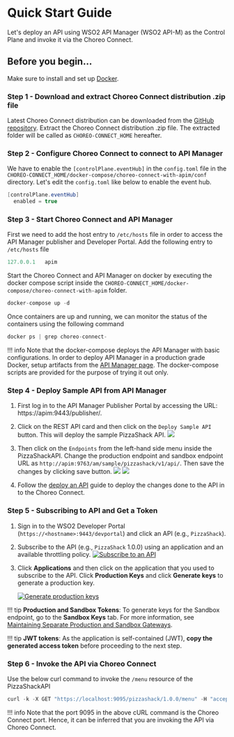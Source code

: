 # Quick Start Guide

Let's deploy an API using WSO2 API Manager (WSO2 API-M) as the Control Plane and invoke it via the Choreo Connect.

## Before you begin...

Make sure to install and set up [Docker](https://www.docker.com).

### Step 1 - Download and extract Choreo Connect distribution .zip file

Latest Choreo Connect distribution can be downloaded from the [GitHub repository](https://github.com/wso2/product-microgateway/releases). Extract the Choreo Connect distribution .zip file. The extracted folder will be called as `CHOREO-CONNECT_HOME` hereafter.

### Step 2 - Configure Choreo Connect to connect to API Manager

We have to enable the `[controlPlane.eventHub]` in the `config.toml` file in the `CHOREO-CONNECT_HOME/docker-compose/choreo-connect-with-apim/conf` directory.
Let's edit the `config.toml` like below to enable the event hub.

``` java
[controlPlane.eventHub]
  enabled = true
```

### Step 3 - Start Choreo Connect and API Manager

First we need to add the host entry to `/etc/hosts` file in order to access the API Manager publisher and Developer Portal.
Add the following entry to `/etc/hosts` file

``` java
127.0.0.1   apim
```

Start the Choreo Connect and API Manager on docker by executing the docker compose script inside the `CHOREO-CONNECT_HOME/docker-compose/choreo-connect-with-apim` folder.

``` java
docker-compose up -d
```

Once containers are up and running, we can monitor the status of the containers using the following command

``` java
docker ps | grep choreo-connect-
```

!!! info
    Note that the docker-compose deploys the API Manager with basic configurations. In order to deploy API Manager in a production grade Docker, setup artifacts from the [API Manager page](https://wso2.com/api-management/). The docker-compose scripts are provided for the purpose of trying it out only.

### Step 4 - Deploy Sample API from API Manager

1. First log in to the API Manager Publisher Portal by accessing the URL: https://apim:9443/publisher/.

2. Click on the REST API card and then click on the `Deploy Sample API` button. This will deploy the sample PizzaShack API.
    [![]({{base_path}}/assets/img/deploy/mgw/deploy-sample-api.png)]({{base_path}}/assets/img/deploy/mgw/deploy-sample-api.png)

3. Then click on the `Endpoints` from the left-hand side menu inside the PizzaShackAPI. Change the production endpoint and
sandbox endpoint URL as `http://apim:9763/am/sample/pizzashack/v1/api/`. Then save the changes by clicking save button.
    [![]({{base_path}}/assets/img/deploy/mgw/endpoint-tab.png)]({{base_path}}/assets/img/deploy/mgw/endpoint-tab.png)
    [![]({{base_path}}/assets/img/deploy/mgw/endpoint-edit.png)]({{base_path}}/assets/img/deploy/mgw/endpoint-edit.png)

4. Follow the [deploy an API]({{base_path}}/deploy-and-publish/deploy-on-gateway/deploy-api/deploy-an-api) guide to deploy 
the changes done to the API in to the Choreo Connect.

### Step 5 - Subscribing to API and Get a Token

1. Sign in to the WSO2 Developer Portal (`https://<hostname>:9443/devportal`) and click an API (e.g., `PizzaShack`).

2. Subscribe to the API (e.g., `PizzaShack` 1.0.0) using an application and an available throttling policy.
    [![Subscribe to an API]({{base_path}}/assets/img/learn/subscribe-to-api.png)]({{base_path}}/assets/img/learn/subscribe-to-api.png)

3. Click **Applications** and then click on the application that you used to subscribe to the API. Click **Production Keys** and click **Generate keys** to generate a production key.

    [![Generate production keys]({{base_path}}/assets/img/learn/generate-keys-production.png)]({{base_path}}/assets/img/learn/generate-keys-production.png)

!!! tip
    **Production and Sandbox Tokens**:
    To generate keys for the Sandbox endpoint, go to the **Sandbox Keys** tab. For more information, see [Maintaining Separate Production and Sandbox Gateways]({{base_path}}/deploy-and-publish/deploy-on-gateway/api-gateway/maintaining-separate-production-and-sandbox-gateways/#multiple-gateways-to-handle-production-and-sandbox-requests-separately).

!!! tip
    **JWT tokens**:
    As the application is self-contained (JWT), **copy the generated access token** before proceeding to the next step.

### Step 6 - Invoke the API via Choreo Connect

Use the below curl command to invoke the `/menu` resource of the PizzaShackAPI

``` java
curl -k -X GET "https://localhost:9095/pizzashack/1.0.0/menu" -H "accept: application/json" -H "Authorization: Bearer <COPIED_TOKEN>"
```

!!! info
    Note that the port 9095 in the above cURL command is the Choreo Connect port. Hence, it can be inferred that you are invoking the API
    via Choreo Connect.
